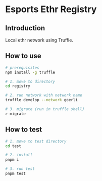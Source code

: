 # Esports Ethr Registry

## Introduction

Local ethr network using Truffle.

## How to use

```bash
# prerequisites
npm install -g truffle

# 1. move to directory
cd registry

# 2. run network with network name
truffle develop --network goerli

# 3. migrate (run in truffle shell)
> migrate
```

## How to test

```bash
# 1. move to test directory
cd test

# 2. install
pnpm i

# 3. run test
pnpm test

```
